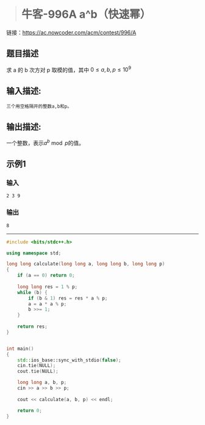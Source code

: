 > # 牛客-996A a^b（快速幂）

链接：https://ac.nowcoder.com/acm/contest/996/A

## 题目描述

   求 a 的 b 次方对 p 取模的值，其中 $0 \leq a,b,p \leq 10^9$

## 输入描述:

```
三个用空格隔开的整数a,b和p。
```

## 输出描述:

一个整数，表示$a^b \bmod p$的值。

## 示例1

### 输入

```
2 3 9
```

### 输出

```
8
```

-------

```c++
#include <bits/stdc++.h>

using namespace std;

long long calculate(long long a, long long b, long long p)
{
    if (a == 0) return 0;
    
    long long res = 1 % p;
    while (b) {
        if (b & 1) res = res * a % p;
        a = a * a % p;
        b >>= 1;
    }
    
    return res;
}


int main()
{
	std::ios_base::sync_with_stdio(false);
	cin.tie(NULL);
	cout.tie(NULL);

    long long a, b, p;
    cin >> a >> b >> p;
    
    cout << calculate(a, b, p) << endl;

	return 0;
}
```

